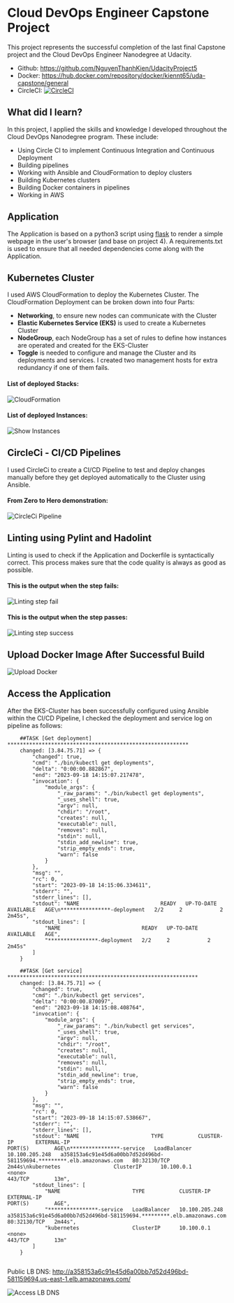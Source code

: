 # Cloud DevOps Engineer Capstone Project

This project represents the successful completion of the last final Capstone project and the Cloud DevOps Engineer Nanodegree at Udacity.
- Github: https://github.com/NguyenThanhKien/UdacityProject5
- Docker: https://hub.docker.com/repository/docker/kiennt65/uda-capstone/general
- CircleCI: [![CircleCI](https://circleci.com/gh/circleci/circleci-docs.svg?style=svg)](https://app.circleci.com/pipelines/github/NguyenThanhKien/UdacityProject5)
## What did I learn?

In this project, I applied the skills and knowledge I developed throughout the Cloud DevOps Nanodegree program. These include:
- Using Circle CI to implement Continuous Integration and Continuous Deployment
- Building pipelines
- Working with Ansible and CloudFormation to deploy clusters
- Building Kubernetes clusters
- Building Docker containers in pipelines
- Working in AWS

## Application

The Application is based on a python3 script using <a target="_blank" href="https://flask.palletsprojects.com">flask</a> to render a simple webpage in the user's browser (and base on project 4).
A requirements.txt is used to ensure that all needed dependencies come along with the Application.

## Kubernetes Cluster

I used AWS CloudFormation to deploy the Kubernetes Cluster.
The CloudFormation Deployment can be broken down into four Parts:
- **Networking**, to ensure new nodes can communicate with the Cluster
- **Elastic Kubernetes Service (EKS)** is used to create a Kubernetes Cluster
- **NodeGroup**, each NodeGroup has a set of rules to define how instances are operated and created for the EKS-Cluster
- **Toggle** is needed to configure and manage the Cluster and its deployments and services. I created two management hosts for extra redundancy if one of them fails.

#### List of deployed Stacks:
![CloudFormation](./cloudformation_stacks.png)

#### List of deployed Instances:
![Show Instances](./ec2_instances.png)

## CircleCi - CI/CD Pipelines

I used CircleCi to create a CI/CD Pipeline to test and deploy changes manually before they get deployed automatically to the Cluster using Ansible.

#### From Zero to Hero demonstration:

![CircleCi Pipeline](./circleci_pipeline_success.png)

## Linting using Pylint and Hadolint

Linting is used to check if the Application and Dockerfile is syntactically correct.
This process makes sure that the code quality is always as good as possible.

#### This is the output when the step fails:

![Linting step fail](./Screenshot01.png)


#### This is the output when the step passes:

![Linting step success](./Screenshot02.png)

## Upload Docker Image After Successful Build

![Upload Docker](./Screenshot05.png)

## Access the Application

After the EKS-Cluster has been successfully configured using Ansible within the CI/CD Pipeline, I checked the deployment and service log on pipeline as follows:

```
    ##TASK [Get deployment] **********************************************************
    changed: [3.84.75.71] => {
        "changed": true,
        "cmd": "./bin/kubectl get deployments",
        "delta": "0:00:00.882867",
        "end": "2023-09-18 14:15:07.217478",
        "invocation": {
            "module_args": {
                "_raw_params": "./bin/kubectl get deployments",
                "_uses_shell": true,
                "argv": null,
                "chdir": "/root",
                "creates": null,
                "executable": null,
                "removes": null,
                "stdin": null,
                "stdin_add_newline": true,
                "strip_empty_ends": true,
                "warn": false
            }
        },
        "msg": "",
        "rc": 0,
        "start": "2023-09-18 14:15:06.334611",
        "stderr": "",
        "stderr_lines": [],
        "stdout": "NAME                          READY   UP-TO-DATE   AVAILABLE   AGE\n****************-deployment   2/2     2            2           2m45s",
        "stdout_lines": [
            "NAME                          READY   UP-TO-DATE   AVAILABLE   AGE",
            "****************-deployment   2/2     2            2           2m45s"
        ]
    }

    ##TASK [Get service] *************************************************************
    changed: [3.84.75.71] => {
        "changed": true,
        "cmd": "./bin/kubectl get services",
        "delta": "0:00:00.870097",
        "end": "2023-09-18 14:15:08.408764",
        "invocation": {
            "module_args": {
                "_raw_params": "./bin/kubectl get services",
                "_uses_shell": true,
                "argv": null,
                "chdir": "/root",
                "creates": null,
                "executable": null,
                "removes": null,
                "stdin": null,
                "stdin_add_newline": true,
                "strip_empty_ends": true,
                "warn": false
            }
        },
        "msg": "",
        "rc": 0,
        "start": "2023-09-18 14:15:07.538667",
        "stderr": "",
        "stderr_lines": [],
        "stdout": "NAME                       TYPE           CLUSTER-IP       EXTERNAL-IP                                                              PORT(S)        AGE\n****************-service   LoadBalancer   10.100.205.248   a358153a6c91e45d6a00bb7d52d496bd-581159694.*********.elb.amazonaws.com   80:32130/TCP   2m44s\nkubernetes                 ClusterIP      10.100.0.1       <none>                                                                   443/TCP        13m",
        "stdout_lines": [
            "NAME                       TYPE           CLUSTER-IP       EXTERNAL-IP                                                              PORT(S)        AGE",
            "****************-service   LoadBalancer   10.100.205.248   a358153a6c91e45d6a00bb7d52d496bd-581159694.*********.elb.amazonaws.com   80:32130/TCP   2m44s",
            "kubernetes                 ClusterIP      10.100.0.1       <none>                                                                   443/TCP        13m"
        ]
    }
 
```

Public LB DNS: http://a358153a6c91e45d6a00bb7d52d496bd-581159694.us-east-1.elb.amazonaws.com/

![Access LB DNS](./Screenshot03.png)